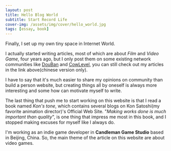 ```yaml
---
layout: post
title: Hello Blog World
subtitle: Start Record Life 
cover-img: /assets/img/cover/hello_world.jpg
tags: [essay, book]
---
```


Finally, I set up my own tiny space in Internet World.

I actually started writing articles, most of which are about _Film_ and _Video Game_, four years ago, but I only post them on some existing network communities like [DouBan](https://www.douban.com/people/48941856/)  and [CowLevel](https://cowlevel.net/people/fay_lee), you can still check out my articles in the link above(chinese version only).

I have to say that it's much easier to share my opinions on community than build a person website, but creating things all by oneself is always more interesting and some how can motivate myself to write. 

The last thing that push me to start working on this website is that I read a book named _Kon's tone_, which contains several blogs on Kon Satoshi(my favorite animation director)'s Official Web Site. "_Making works done is much important than quality_", is one thing that impress me most in this book, and I stopped making excuses for myself like I always do.

I'm working as an indie game developer in **Candleman Game Studio** based in Beijing, China. So, the main theme of the article on this website are about video games.